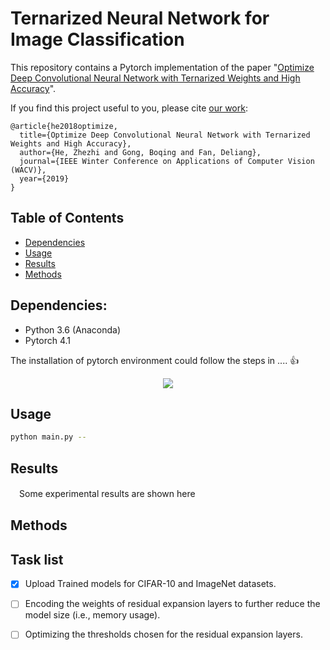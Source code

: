   
  
  
# Ternarized  Neural Network for Image Classification
  
  
This repository contains a Pytorch implementation of the paper "[Optimize Deep Convolutional Neural Network with Ternarized Weights and High Accuracy](https://arxiv.org/abs/1807.07948 )".
  
If you find this project useful to you, please cite [our work](https://arxiv.org/abs/1807.07948 ):
  
  
```
@article{he2018optimize,
  title={Optimize Deep Convolutional Neural Network with Ternarized Weights and High Accuracy},
  author={He, Zhezhi and Gong, Boqing and Fan, Deliang},
  journal={IEEE Winter Conference on Applications of Computer Vision (WACV)},
  year={2019}
}
```
  
## Table of Contents
  
- [Dependencies](#Dependencies )
- [Usage](#Usage )
- [Results](#Results )
- [Methods](#Methods )
  
  
## Dependencies:
  
  
* Python 3.6 (Anaconda)
* Pytorch 4.1
  
The installation of pytorch environment could follow the steps in .... :+1:
  
  
<p align="center"><img src="https://latex.codecogs.com/gif.latex?g%20&#x5C;sim%20&#x5C;mathcal{G}(0,1)"/></p>  
  
  
## Usage
  
  
```bash
python main.py --
```
  
## Results
  
  
　Some experimental results are shown here
  
## Methods
  
  
## Task list
  
- [x] Upload Trained models for CIFAR-10 and ImageNet datasets.
  
  
- [ ] Encoding the weights of residual expansion layers to further reduce the model size (i.e., memory usage).
  
- [ ] Optimizing the thresholds chosen for the residual expansion layers.
  
  
  